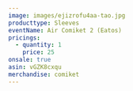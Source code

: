 ```yaml
---
image: images/ejizrofu4aa-tao.jpg
producttype: Sleeves
eventName: Air Comiket 2 (Eatos)
pricings:
  - quantity: 1
    price: 25
onsale: true
asin: vGZK8cxqu
merchandise: comiket
---
```

